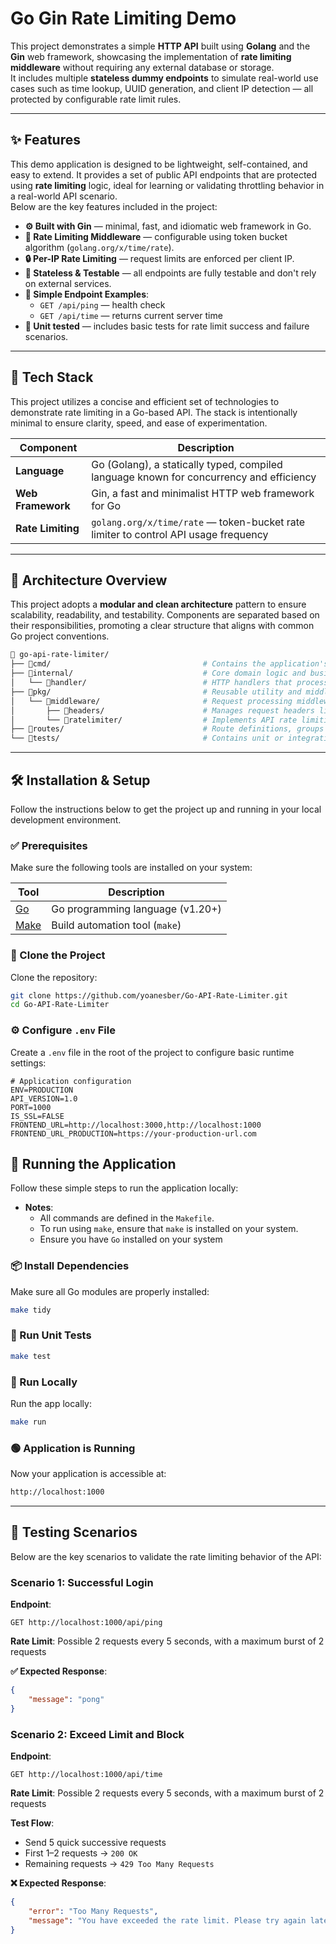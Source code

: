 # Go Gin Rate Limiting Demo

This project demonstrates a simple **HTTP API** built using **Golang** and the **Gin** web framework, showcasing the implementation of **rate limiting middleware** without requiring any external database or storage.  
It includes multiple **stateless dummy endpoints** to simulate real-world use cases such as time lookup, UUID generation, and client IP detection — all protected by configurable rate limit rules.

---


## ✨ Features

This demo application is designed to be lightweight, self-contained, and easy to extend. It provides a set of public API endpoints that are protected using **rate limiting** logic, ideal for learning or validating throttling behavior in a real-world API scenario.  
Below are the key features included in the project:
- **⚙️ Built with Gin** — minimal, fast, and idiomatic web framework in Go.
- **🚦 Rate Limiting Middleware** — configurable using token bucket algorithm (`golang.org/x/time/rate`).
- **🔒 Per-IP Rate Limiting** — request limits are enforced per client IP.
- **🧪 Stateless & Testable** — all endpoints are fully testable and don't rely on external services.
- **🔁 Simple Endpoint Examples**:
  - `GET /api/ping` — health check
  - `GET /api/time` — returns current server time
- **🧪 Unit tested** — includes basic tests for rate limit success and failure scenarios.
---


## 🤖 Tech Stack

This project utilizes a concise and efficient set of technologies to demonstrate rate limiting in a Go-based API. The stack is intentionally minimal to ensure clarity, speed, and ease of experimentation.

| **Component**             | **Description**                                                                             |
|---------------------------|---------------------------------------------------------------------------------------------|
| **Language**              | Go (Golang), a statically typed, compiled language known for concurrency and efficiency     |
| **Web Framework**         | Gin, a fast and minimalist HTTP web framework for Go                                        |
| **Rate Limiting**         | `golang.org/x/time/rate` — token-bucket rate limiter to control API usage frequency         |

---

## 🧱 Architecture Overview

This project adopts a **modular and clean architecture** pattern to ensure scalability, readability, and testability. Components are separated based on their responsibilities, promoting a clear structure that aligns with common Go project conventions.

```bash
📁 go-api-rate-limiter/
├── 📂cmd/                                  # Contains the application's entry point.
├── 📂internal/                             # Core domain logic and business use cases, organized by module
│   └── 📂handler/                          # HTTP handlers that process incoming API requests
├── 📂pkg/                                  # Reusable utility and middleware packages shared across modules
│   └── 📂middleware/                       # Request processing middleware
│       ├── 📂headers/                      # Manages request headers like CORS and security
│       └── 📂ratelimiter/                  # Implements API rate limiting based on IP, path, and method
├── 📂routes/                               # Route definitions, groups APIs, and applies middleware per route scope
└── 📂tests/                                # Contains unit or integration tests for business logic
```

---

## 🛠️ Installation & Setup  

Follow the instructions below to get the project up and running in your local development environment.  

### ✅ Prerequisites

Make sure the following tools are installed on your system:

| **Tool**                                                      | **Description**                           |
|---------------------------------------------------------------|-------------------------------------------|
| [Go](https://go.dev/dl/)                                      | Go programming language (v1.20+)          |
| [Make](https://www.gnu.org/software/make/)                    | Build automation tool (`make`)            |


### 🔁 Clone the Project  

Clone the repository:  

```bash
git clone https://github.com/yoanesber/Go-API-Rate-Limiter.git
cd Go-API-Rate-Limiter
```

### ⚙️ Configure `.env` File  

Create a `.env` file in the root of the project to configure basic runtime settings:  

```properties
# Application configuration
ENV=PRODUCTION
API_VERSION=1.0
PORT=1000
IS_SSL=FALSE
FRONTEND_URL=http://localhost:3000,http://localhost:1000
FRONTEND_URL_PRODUCTION=https://your-production-url.com
```

## 🚀 Running the Application  

Follow these simple steps to run the application locally:  

- **Notes**:  
  - All commands are defined in the `Makefile`.
  - To run using `make`, ensure that `make` is installed on your system.
  - Ensure you have `Go` installed on your system

### 📦 Install Dependencies

Make sure all Go modules are properly installed:  

```bash
make tidy
```

### 🧪 Run Unit Tests

```bash
make test
```

### 🔧 Run Locally

Run the app locally:

```bash
make run
```

### 🟢 Application is Running

Now your application is accessible at:
```bash
http://localhost:1000
```

---

## 🧪 Testing Scenarios  

Below are the key scenarios to validate the rate limiting behavior of the API:  

### Scenario 1: Successful Login

**Endpoint**: 

```http
GET http://localhost:1000/api/ping
```

**Rate Limit**: Possible 2 requests every 5 seconds, with a maximum burst of 2 requests

**✅ Expected Response**:

```json
{
    "message": "pong"
}
```

### Scenario 2: Exceed Limit and Block

**Endpoint**: 

```http
GET http://localhost:1000/api/time
```

**Rate Limit**: Possible 2 requests every 5 seconds, with a maximum burst of 2 requests

**Test Flow**:
- Send 5 quick successive requests
- First 1–2 requests → `200 OK`
- Remaining requests → `429 Too Many Requests`

**❌ Expected Response**:
```json
{
    "error": "Too Many Requests",
    "message": "You have exceeded the rate limit. Please try again later."
}
```
